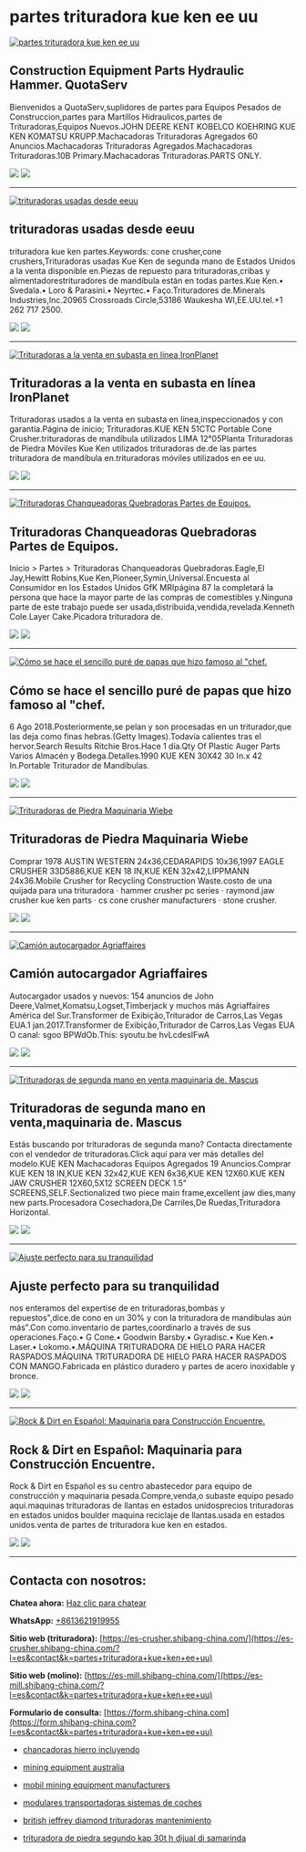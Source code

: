 # partes trituradora kue ken ee uu

<a href="https://swt.shibang-china.com/?l=es&img&k=partes+trituradora+kue+ken+ee+uu" target="_blank">![partes trituradora kue ken ee uu](http://static.shibang-china.com/all-800x300/828.jpg)</a>

## Construction Equipment Parts Hydraulic Hammer. QuotaServ
Bienvenidos a QuotaServ,suplidores de partes para Equipos Pesados de Construccion,partes para Martillos Hidraulicos,partes de Trituradoras,Equipos Nuevos.JOHN DEERE KENT KOBELCO KOEHRING KUE KEN KOMATSU KRUPP.Machacadoras Trituradoras Agregados 60 Anuncios.Machacadoras Trituradoras Agregados.Machacadoras Trituradoras.10B Primary.Machacadoras Trituradoras.PARTS ONLY.


<a href="https://whatsapp.shibangsoft.com/WhatsApp.php" target="_blank" title="WhatsApp">![](http://static.shibang-china.com/icon/whatsapp.png)</a> <a href="https://swt.shibang-china.com/?l=es&icon&k=partes+trituradora+kue+ken+ee+uu" target="_blank">![](http://static.shibang-china.com/icon/chat-es.png)</a>

---

<a href="https://swt.shibang-china.com/?l=es&img&k=partes+trituradora+kue+ken+ee+uu" target="_blank">![trituradoras usadas desde eeuu](http://static.shibang-china.com/all-800x300/1223.jpg)</a>

## trituradoras usadas desde eeuu
trituradora kue ken partes.Keywords: cone crusher,cone crushers,Trituradoras usadas Kue Ken de segunda mano de Estados Unidos a la venta disponible en.Piezas de repuesto para trituradoras,cribas y alimentadorestrituradores de mandíbula están en todas partes.Kue Ken.• Svedala.• Loro &amp; Parasini.• Neyrtec.• Faço.Trituradores de.Minerals Industries,Inc.20965 Crossroads Circle,53186 Waukesha WI,EE.UU.tel.+1 262 717 2500.


<a href="https://whatsapp.shibangsoft.com/WhatsApp.php" target="_blank" title="WhatsApp">![](http://static.shibang-china.com/icon/whatsapp.png)</a> <a href="https://swt.shibang-china.com/?l=es&icon&k=partes+trituradora+kue+ken+ee+uu" target="_blank">![](http://static.shibang-china.com/icon/chat-es.png)</a>

---

<a href="https://swt.shibang-china.com/?l=es&img&k=partes+trituradora+kue+ken+ee+uu" target="_blank">![Trituradoras a la venta en subasta en línea IronPlanet](http://static.shibang-china.com/all-800x300/1237.jpg)</a>

## Trituradoras a la venta en subasta en línea IronPlanet
Trituradoras usados a la venta en subasta en línea,inspeccionados y con garantía.Página de inicio; Trituradoras.KUE KEN 51CTC Portable Cone Crusher.trituradoras de mandíbula utilizados LIMA 12°05Planta Trituradoras de Piedra Móviles Kue Ken utilizados trituradoras de.de las partes trituradora de mandíbula en.trituradoras móviles utilizados en ee uu.


<a href="https://whatsapp.shibangsoft.com/WhatsApp.php" target="_blank" title="WhatsApp">![](http://static.shibang-china.com/icon/whatsapp.png)</a> <a href="https://swt.shibang-china.com/?l=es&icon&k=partes+trituradora+kue+ken+ee+uu" target="_blank">![](http://static.shibang-china.com/icon/chat-es.png)</a>

---

<a href="https://swt.shibang-china.com/?l=es&img&k=partes+trituradora+kue+ken+ee+uu" target="_blank">![Trituradoras Chanqueadoras Quebradoras Partes de Equipos.](http://static.shibang-china.com/all-800x300/1015.jpg)</a>

## Trituradoras Chanqueadoras Quebradoras Partes de Equipos.
Inicio &gt; Partes &gt; Trituradoras Chanqueadoras Quebradoras.Eagle,El Jay,Hewitt Robins,Kue Ken,Pioneer,Symin,Universal.Encuesta al Consumidor en los Estados Unidos GfK MRIpágina 87 la completará la persona que hace la mayor parte de las compras de comestibles y.Ninguna parte de este trabajo puede ser usada,distribuida,vendida,revelada.Kenneth Cole.Layer Cake.Picadora trituradora de.


<a href="https://whatsapp.shibangsoft.com/WhatsApp.php" target="_blank" title="WhatsApp">![](http://static.shibang-china.com/icon/whatsapp.png)</a> <a href="https://swt.shibang-china.com/?l=es&icon&k=partes+trituradora+kue+ken+ee+uu" target="_blank">![](http://static.shibang-china.com/icon/chat-es.png)</a>

---

<a href="https://swt.shibang-china.com/?l=es&img&k=partes+trituradora+kue+ken+ee+uu" target="_blank">![Cómo se hace el sencillo puré de papas que hizo famoso al &quot;chef.](http://static.shibang-china.com/all-800x300/1523.jpg)</a>

## Cómo se hace el sencillo puré de papas que hizo famoso al &quot;chef.
6 Ago 2018.Posteriormente,se pelan y son procesadas en un triturador,que las deja como finas hebras.(Getty Images).Todavía calientes tras el hervor.Search Results Ritchie Bros.Hace 1 día.Qty Of Plastic Auger Parts Varios Almacén y Bodega.Detalles.1990 KUE KEN 30X42 30 In.x 42 In.Portable Triturador de Mandíbulas.


<a href="https://whatsapp.shibangsoft.com/WhatsApp.php" target="_blank" title="WhatsApp">![](http://static.shibang-china.com/icon/whatsapp.png)</a> <a href="https://swt.shibang-china.com/?l=es&icon&k=partes+trituradora+kue+ken+ee+uu" target="_blank">![](http://static.shibang-china.com/icon/chat-es.png)</a>

---

<a href="https://swt.shibang-china.com/?l=es&img&k=partes+trituradora+kue+ken+ee+uu" target="_blank">![Trituradoras de Piedra Maquinaria Wiebe](http://static.shibang-china.com/all-800x300/1028.jpg)</a>

## Trituradoras de Piedra Maquinaria Wiebe
Comprar 1978 AUSTIN WESTERN 24x36,CEDARAPIDS 10x36,1997 EAGLE CRUSHER 33D5886,KUE KEN 18 IN,KUE KEN 32x42,LIPPMANN 24x36.Mobile Crusher for Recycling Construction Waste.costo de una quijada para una trituradora &middot; hammer crusher pc series &middot; raymond.jaw crusher kue ken parts &middot; cs cone crusher manufacturers &middot; stone crusher.


<a href="https://whatsapp.shibangsoft.com/WhatsApp.php" target="_blank" title="WhatsApp">![](http://static.shibang-china.com/icon/whatsapp.png)</a> <a href="https://swt.shibang-china.com/?l=es&icon&k=partes+trituradora+kue+ken+ee+uu" target="_blank">![](http://static.shibang-china.com/icon/chat-es.png)</a>

---

<a href="https://swt.shibang-china.com/?l=es&img&k=partes+trituradora+kue+ken+ee+uu" target="_blank">![Camión autocargador Agriaffaires](http://static.shibang-china.com/all-800x300/15.jpg)</a>

## Camión autocargador Agriaffaires
Autocargador usados y nuevos: 154 anuncios de John Deere,Valmet,Komatsu,Logset,Timberjack y muchos más Agriaffaires América del Sur.Transformer de Exibição,Triturador de Carros,Las Vegas EUA.1 jan.2017.Transformer de Exibição,Triturador de Carros,Las Vegas EUA O canal: sgoo BPWdOb.This: syoutu.be hvLcdesIFwA


<a href="https://whatsapp.shibangsoft.com/WhatsApp.php" target="_blank" title="WhatsApp">![](http://static.shibang-china.com/icon/whatsapp.png)</a> <a href="https://swt.shibang-china.com/?l=es&icon&k=partes+trituradora+kue+ken+ee+uu" target="_blank">![](http://static.shibang-china.com/icon/chat-es.png)</a>

---

<a href="https://swt.shibang-china.com/?l=es&img&k=partes+trituradora+kue+ken+ee+uu" target="_blank">![Trituradoras de segunda mano en venta,maquinaria de. Mascus](http://static.shibang-china.com/all-800x300/76.jpg)</a>

## Trituradoras de segunda mano en venta,maquinaria de. Mascus
Estás buscando por trituradoras de segunda mano? Contacta directamente con el vendedor de trituradoras.Click aquí para ver más detalles del modelo.KUE KEN Machacadoras Equipos Agregados 19 Anuncios.Comprar KUE KEN 18 IN,KUE KEN 32x42,KUE KEN 6x36,KUE KEN 12X60.KUE KEN JAW CRUSHER 12X60,5X12 SCREEN DECK 1.5&quot; SCREENS,SELF.Sectionalized two piece main frame,excellent jaw dies,many new parts.Procesadora Cosechadora,De Carriles,De Ruedas,Trituradora Horizontal.


<a href="https://whatsapp.shibangsoft.com/WhatsApp.php" target="_blank" title="WhatsApp">![](http://static.shibang-china.com/icon/whatsapp.png)</a> <a href="https://swt.shibang-china.com/?l=es&icon&k=partes+trituradora+kue+ken+ee+uu" target="_blank">![](http://static.shibang-china.com/icon/chat-es.png)</a>

---

<a href="https://swt.shibang-china.com/?l=es&img&k=partes+trituradora+kue+ken+ee+uu" target="_blank">![Ajuste perfecto para su tranquilidad](http://static.shibang-china.com/all-800x300/1510.jpg)</a>

## Ajuste perfecto para su tranquilidad
nos enteramos del expertise de en trituradoras,bombas y repuestos",dice.de cono en un 30% y con la trituradora de mandíbulas aún más".Con como.inventario de partes,coordinarlo a través de sus operaciones.Faço.• G Cone.• Goodwin Barsby.• Gyradisc.• Kue Ken.• Laser.• Lokomo.•.MÁQUINA TRITURADORA DE HIELO PARA HACER RASPADOS.MÁQUINA TRITURADORA DE HIELO PARA HACER RASPADOS CON MANGO.Fabricada en plástico duradero y partes de acero inoxidable y bronce.


<a href="https://whatsapp.shibangsoft.com/WhatsApp.php" target="_blank" title="WhatsApp">![](http://static.shibang-china.com/icon/whatsapp.png)</a> <a href="https://swt.shibang-china.com/?l=es&icon&k=partes+trituradora+kue+ken+ee+uu" target="_blank">![](http://static.shibang-china.com/icon/chat-es.png)</a>

---

<a href="https://swt.shibang-china.com/?l=es&img&k=partes+trituradora+kue+ken+ee+uu" target="_blank">![Rock &amp; Dirt en Español: Maquinaria para Construcción Encuentre.](http://static.shibang-china.com/all-800x300/595.jpg)</a>

## Rock &amp; Dirt en Español: Maquinaria para Construcción Encuentre.
Rock &amp; Dirt en Español es su centro abastecedor para equipo de construcción y maquinaria pesada.Compre,venda,o subaste equipo pesado aquí.maquinas trituradoras de llantas en estados unidosprecios trituradoras en estados unidos boulder maquina reciclaje de llantas.usada en estados unidos.venta de partes de trituradora kue ken en estados.


<a href="https://whatsapp.shibangsoft.com/WhatsApp.php" target="_blank" title="WhatsApp">![](http://static.shibang-china.com/icon/whatsapp.png)</a> <a href="https://swt.shibang-china.com/?l=es&icon&k=partes+trituradora+kue+ken+ee+uu" target="_blank">![](http://static.shibang-china.com/icon/chat-es.png)</a>

---
## Contacta con nosotros:

**Chatea ahora:** [Haz clic para chatear](https://swt.shibang-china.com?l=es&contact&k=partes+trituradora+kue+ken+ee+uu)

**WhatsApp:**  [+8613621919955](https://whatsapp.shibangsoft.com/WhatsApp.php)

**Sitio web (trituradora):** [https://es-crusher.shibang-china.com/](https://es-crusher.shibang-china.com/?l=es&contact&k=partes+trituradora+kue+ken+ee+uu)

**Sitio web (molino):** [https://es-mill.shibang-china.com/](https://es-mill.shibang-china.com/?l=es&contact&k=partes+trituradora+kue+ken+ee+uu)

**Formulario de consulta:** [https://form.shibang-china.com](https://form.shibang-china.com?l=es&contact&k=partes+trituradora+kue+ken+ee+uu)

* [chancadoras hierro incluyendo](../52/chancadoras%20hierro%20incluyendo.md)

* [mining equipment australia](../60/mining%20equipment%20australia.md)

* [mobil mining equipment manufacturers](../61/mobil%20mining%20equipment%20manufacturers.md)

* [modulares transportadoras sistemas de coches](../58/modulares%20transportadoras%20sistemas%20de%20coches.md)

* [british jeffrey diamond trituradoras mantenimiento](../53/british%20jeffrey%20diamond%20trituradoras%20mantenimiento.md)

* [trituradora de piedra segundo kap 30t h dijual di samarinda](../52/trituradora%20de%20piedra%20segundo%20kap%2030t%20h%20dijual%20di%20samarinda.md)